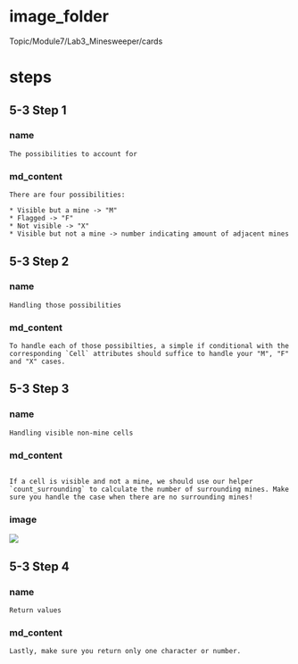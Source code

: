 # image_folder
Topic/Module7/Lab3_Minesweeper/cards

# steps
## 5-3 Step 1
### name
```
The possibilities to account for
```
### md_content
```
There are four possibilities:

* Visible but a mine -> "M"
* Flagged -> "F"
* Not visible -> "X"
* Visible but not a mine -> number indicating amount of adjacent mines
```
## 5-3 Step 2
### name
```
Handling those possibilities
```
### md_content
```
To handle each of those possibilties, a simple if conditional with the corresponding `Cell` attributes should suffice to handle your "M", "F" and "X" cases.
```
## 5-3 Step 3
### name
```
Handling visible non-mine cells
```
### md_content
```

If a cell is visible and not a mine, we should use our helper `count_surrounding` to calculate the number of surrounding mines. Make sure you handle the case when there are no surrounding mines!
```
### image
<img src="https://media.gettyimages.com/photos/side-view-of-man-using-recreational-metal-detector-at-horsey-beach-picture-id966240278?s=612x612">

## 5-3 Step 4
### name
```
Return values
```
### md_content
```
Lastly, make sure you return only one character or number.
```